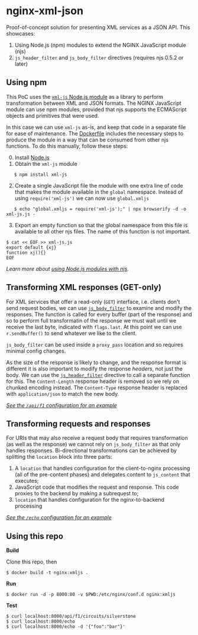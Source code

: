 nginx-xml-json
==============

Proof-of-concept solution for presenting XML services as a JSON API. This showcases:

1. Using Node.js (npm) modules to extend the NGINX JavaScript module (njs)
2. `js_header_filter` and `js_body_filter` directives (requires njs 0.5.2 or later)

Using npm
---------
This PoC uses the [`xml-js` Node.js module](https://www.npmjs.com/package/xml-js) as a library to perform transformation between XML and JSON formats. The NGINX JavaScript module can use npm modules, provided that njs supports the ECMAScript objects and primitives that were used.

In this case we can use `xml-js` as-is, and keep that code in a separate file for ease of maintenance. The [Dockerfile](Dockerfile#L3) includes the necessary steps to produce the module in a way that can be consumed from other njs functions. To do this manually, follow these steps:

0. Install [Node.js](https://nodejs.org/en/)
1. Obtain the `xml-js` module
```shell
   $ npm install xml-js
```
2. Create a single JavaScript file the module with one extra line of code that makes the module available in the `global` namespace. Instead of using `require('xml-js')` we can now use `global.xmljs`
```shell
   $ echo "global.xmljs = require('xml-js');" | npx browserify -d -o xml-js.js -
```
3. Export an empty function so that the global namespace from this file is available to all other njs files. The name of this function is not important.
```shell
$ cat << EOF >> xml-js.js
export default {xj}
function xj(){}
EOF
```
*Learn more about [using Node.js modules with njs](http://nginx.org/en/docs/njs/node_modules.html).*

Transforming XML responses (GET-only)
-------------------------------------
For XML services that offer a read-only (`GET`) interface, i.e. clients don't send request bodies, we can use [`js_body_filter`](http://nginx.org/en/docs/http/ngx_http_js_module.html#js_body_filter) to examine and modify the responses. The function is called for every buffer (part of the response) and so to perform full transformatin of the response we must wait until we receive the last byte, indicated with `flags.last`. At this point we can use `r.sendBuffer()` to send whatever we like to the client.

`js_body_filter` can be used inside a `proxy_pass` location and so requires minimal config changes.

As the size of the response is likely to change, and the response format is different it is also important to modify the response _headers_, not just the body. We can use the [`js_header_filter`](http://nginx.org/en/docs/http/ngx_http_js_module.html#js_header_filter) directive to call a separate function for this. The `Content-Length` response header is removed so we rely on chunked encoding instead. The `Content-Type` response header is replaced with `application/json` to match the new body.

_[See the `/api/f1` configuration for an example](proxy.conf#L15)_


Transforming requests and responses
-----------------------------------
For URIs that may also receive a request body that requires transformation (as well as the response) we cannot rely on `js_body_filter` as that only handles responses. Bi-directional transformations can be achieved by splitting the `location` block into three parts:

1. A `location` that handles configuration for the client-to-nginx processing (all of the pre-content phases) and delegates content to `js_content` that executes;
2. JavaScript code that modifies the request and response. This code proxies to the backend by making a subrequest to;
3. `location` that handles configuration for the nginx-to-backend processing

_[See the `/echo` configuration for an example](proxy.conf#L24)_


Using this repo
---------------

**Build**

Clone this repo, then
```shell
$ docker build -t nginx:xmljs .
```

**Run**
```shell
$ docker run -d -p 8000:80 -v $PWD:/etc/nginx/conf.d nginx:xmljs
```

**Test**
```shell
$ curl localhost:8000/api/f1/circuits/silverstone
$ curl localhost:8000/echo
$ curl localhost:8000/echo -d '{"foo":"bar"}'
```
